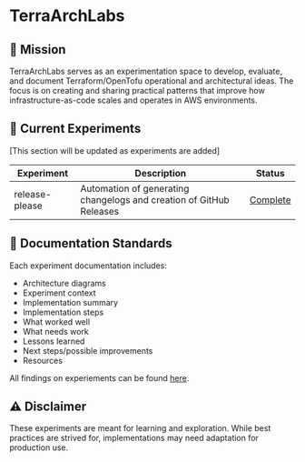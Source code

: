 # TerraArchLabs

## 🎯 Mission

TerraArchLabs serves as an experimentation space to develop, evaluate, and document Terraform/OpenTofu operational and architectural ideas. The focus is on creating and sharing practical patterns that improve how infrastructure-as-code scales and operates in AWS environments.

## 🔬 Current Experiments

[This section will be updated as experiments are added]

| Experiment | Description | Status |
|------------|-------------|---------|
| release-please | Automation of generating changelogs and creation of GitHub Releases | [Complete](https://github.com/TerraArchLabs/terraform-architecture-docs/blob/main/docs/experiments/release-management/findings.md) |

## 📖 Documentation Standards

Each experiment documentation includes:
- Architecture diagrams
- Experiment context
- Implementation summary
- Implementation steps
- What worked well
- What needs work
- Lessons learned
- Next steps/possible improvements
- Resources

All findings on experiements can be found [here](https://github.com/TerraArchLabs/terraform-architecture-docs).

## ⚠️ Disclaimer

These experiments are meant for learning and exploration. While best practices are strived for, implementations may need adaptation for production use.
